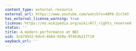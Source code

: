 ```yaml
---
content_type: external-resource
external_url: https://www.youtube.com/watch?v=48PA-ZcclmY
has_external_license_warning: true
license: https://en.wikipedia.org/wiki/All_rights_reserved
status: ''
title: A modern performance at NEC
uid: 3c679932-6dcd-466d-920a-9f443b21f719
wayback_url: ''
---
```


